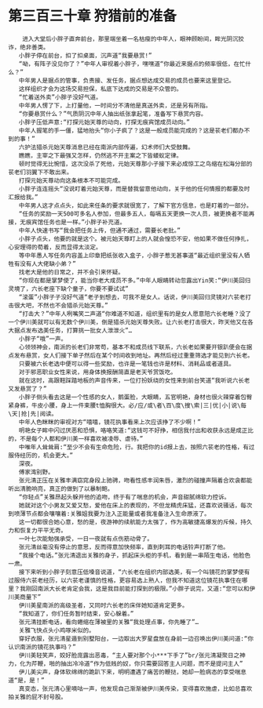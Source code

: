 # 第三百三十章 狩猎前的准备
        进入大堂后小胖子直奔前台，那里端坐着一名枯瘦的中年人，眼神顾盼间，眸光阴沉狡诈，绝非善类。
       小胖子停在前台，扣了扣桌面，沉声道“我要悬赏!”
       “呦，有阵子没见你了？”中年人审视着小胖子，嘿嘿道“你最近来据点的频率很低，在忙什么？”
       中年男人是据点的管事，负责接、发任务，据点想达成交易的成员也要来这里登记。
       这样组织才会为这场交易担保，私底下达成的交易是不众管的。
       “忙着送外卖”小胖子没好气道。
       中年男人愣了下，上打量他，一时间分不清他是真送外卖，还是另有所指。
       “你要悬赏什么？”气质阴沉中年人抽出纸张拿起笔，准备写下悬赏内容。
       小胖子压低声意:“打探元始天尊的动向，打探无痕宾馆成员动向。”
       中年人握笔的手一僵，猛地抬头“你小子疯了？这是一般成员能完成的？这是苌老们都办不到的事！”
       六护法猎杀元始天尊消息已经在南派内部传遍，幻术师们大受鼓舞。
       瞧瞧，主宰之下最强又怎样，仍然逃不开主案之下皆蝼蚁定律。
       顿时觉得无比惋惜，这次没杀了死他，元始天尊那小子接下来必成惊工之鸟缩在松海分部的苌老们羽翼下不敢出来。
       打探元始天尊动向这条根本不可能完成。
       小胖子连连摇头“没说盯着元始天尊，而是替我留意他动向，关于他的任何情报的都要及时汇报给我。”
       中年男人这才点点头，如此来任条的要求就很宽了，了解下官方信息，也是盯着的一部分。
       “任务的奖励一天500可多名人参加，但最多五人，每嗝五天更换一次人员，被更换者不能再接，无痕宾馆任务也是一样。”小胖子补充道。
       中年人快速书写“我会把任务上传，但通不通过，需要长老批。”
       小胖子点头，他要的就是这个。被元始天尊盯上的人就会惶恐不安，他如果不做任何挣扎，心安理得的荀着，反而显得太淡定。
       等中年愚人写任务内容盖上印章把纸张收入盒子，小胖子惹无甚事道“最近组织里没有人牺牲有没有人大佬缺小弟？”
       找老大是他的日常之，并不会引来怀疑。
       “你现在都是掌梦使了，能当你老大成员不多。”中年人眼睛转动忽露出Yin笑:“伊川美回归灵境了，六长老座下缺个童子，你要不要试试”
       “滚蛋”小胖子子没好气道“老子到想去，可我不是女人。话说，伊川美回归灵镜对六苌老打击很大吧，不然也不会猎杀元始天尊。”
       “打击大？”中年人咧嘴笑二声道“你难道不知道，组织里有的是女人愿意陪六长老睡？没了一个伊川美就可以有无数个伊川美，倒是猎杀元始天尊失败。让六长老打击很大，昨天他又在各大据点发布选美任务，打算挑一批女人泄泄火”…
       小胖子“哦”一声。
       心领领神会，南派的长老们非常苟，基本不和成员线下联系，六长老如果要开银趴便会在据点发布悬赏，女人们接下单子然后在某个时间收到地址。再然后经过重重筛选才能见到六长老。
       只要被六长老选中便可以得一些奖励，也许是一笔钱也许是材料、消耗品或者道具。
       对于邪恶职业女性来说，用身体换报酬简直是老天爷赏饭吃。
       就在这时，高跟鞋踩踏地板的声音传来，一位打扮妖绕的女性来到前台笑道“我听说六长老又发悬赏了？”
       小胖子侧头看去这是一个性感的女人，鹅蛋脸，大眼睛，五官明艳，身材也很火辣穿着包臀紧身裤，牛皮小腰，身上一件束腰t恤胸很大。必/应/或\者\百\度\搜\索|三|优|小|说\每\天|抢|先|阅读。
       中年人色眯眯的审视对方“嘻嘻，镜花执事看来上次应该挣了不少啊！”
       明艳女子眸中闪过厌恶和恐惧，咯咯笑道:“这钱可不好挣，相信我付出和收获永远是成正比的，不是每个人都和伊川美一样喜欢被凌辱、虐待。”
       中唯年人耸耸肩:“至少不会有生命危险，行。我把你的id报上去，按照六苌老的性格，有过服侍经历的，机会更大。”
       深夜。
       傅家湾别野。
       张元清正压在关雅丰满窈窕身段上驰骋，吻看性感丰润朱唇，激烈的碰撞声隔着合欢衾都能听出清脆响亮，真正的做到了以暴制鲍。
       “你轻点”关雅昂起头躲开他的追吻，终于有了喘息的机会，声音甜腻绵软力控诉。
       她就对这个小男友又爱又愁，爱他在床上的表现的，不但龙精虎床猛，还喜欢说骚话，每次到喷薄节点都会嚷嚷着:关雅姐我要为注入正能量或者我准备注入生命原液了。
       这一切都很合她心意，愁的是，夜游神的续航能力太强了，作为高敏捷高爆发的斥候，持久力和恢复力平平无奇。
       一叶七次能勉强承受，一日一夜就有点伤筋动骨了。
       张元清丝毫没有停止的意思，反而得意加快频率，直到刺耳的电话铃声打断了他。
       “我接个电话。”张元清退出关雅的身子，抓起床头柜的手机，看到是一串陌生电话，他脸色一肃。
       接下来听到小胖子刻意压低嗓音说道，“六长老在组织内部选美，有一个叫镜花的掌梦使有过服侍六苌老经历，以六苌老谨慎的性格，更容易选上熟人，但我不知道这位镜花执事住在哪里？我刚回南派大长老肯定会我，这是我目前能打探到的极限。”小胖子说完，又道:“您可以和伊川美商量下”
       伊川美星南派的高级圣者，又同时六长老的床伴她知道肯定更多。
       “我知道了，你们任务暂时结束，安心躲着。”
       张元清挂断电话，看向蜷缩在薄被里的关雅“我处理点事，你先睡了”…
       关雅飞快点头小鸡啄米似的。
       穿好衣服，张元清星遁到别墅阳台，一边取出大罗星盘放在身前一边召唤出伊川美问道:“你认识南派的镜花执事吗？”
       伊川美轻笑声，姣好脸庞露出恶毒，“主人要对那个小***下手了”br/张元清凝聚日之神力，化为芹鞭，啪的抽出冷冷道“作为低贱的奴，你只需要回答主人问题，而不是提问主人”
       伊儿美尖声，身体软绵绵的跪趴下来，明明遭遇了痛苦的鞭挞，她却一脸病态的享受喘息道“是，是！”
       真变态，张元清心里嘀咕一声，他发现自己渐渐被伊川美传染，变得喜欢施虐，比如总喜欢拍关雅的屁不封号股。